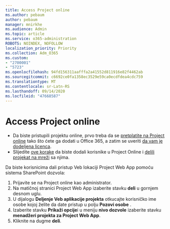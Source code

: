 ```yaml
---
title: Access Project online
ms.author: pebaum
author: pebaum
manager: mnirkhe
ms.audience: Admin
ms.topic: article
ms.service: o365-administration
ROBOTS: NOINDEX, NOFOLLOW
localization_priority: Priority
ms.collection: Adm_O365
ms.custom:
- "2700001"
- "5723"
ms.openlocfilehash: 94fd156311aafffa2a41552d811916e82f4462ab
ms.sourcegitcommit: c6692ce0fa1358ec3529e59ca0ecdfdea4cdc759
ms.translationtype: MT
ms.contentlocale: sr-Latn-RS
ms.lasthandoff: 09/14/2020
ms.locfileid: "47668587"
---
```

# <a name="access-project-online"></a>Access Project online

- Da biste pristupili projektu online, prvo treba da se [pretplatite na Project online](https://docs.microsoft.com/ProjectOnline/get-started-with-project-online) tako što ćete ga dodati u Office 365, a zatim se uveriti [da vam je dodeljena licenca](https://docs.microsoft.com/ProjectOnline/step-1-sign-up-for-project-online#next-make-sure-you-can-get-in).
- Slijedite [ove korake](https://docs.microsoft.com/ProjectOnline/step-2-add-people-to-project-online) da biste dodali korisnike u Project Online i [delili projekat na mreži](https://docs.microsoft.com/ProjectOnline/step-2-add-people-to-project-online#4-finally-share-project-online-with-the-people-you-added) sa njima.

Da biste korisnicima dali pristup Veb lokaciji Project Web App pomoću sistema SharePoint dozvola:

1. Prijavite se na Project online kao administrator.
2. Na matičnoj stranici Project Web App izaberite stavku **deli** u gornjem desnom uglu.
3. U dijalogu **Deljenje Veb aplikacije projekta** otkucajte korisničko ime osobe kojoj želite da date pristup u polju **Pozovi osobe** .
4. Izaberite stavku **Prikaži opcije**i u meniju **nivo dozvole** izaberite stavku **menadžeri projekta za Project Web App**.
5. Kliknite na dugme **deli**.
